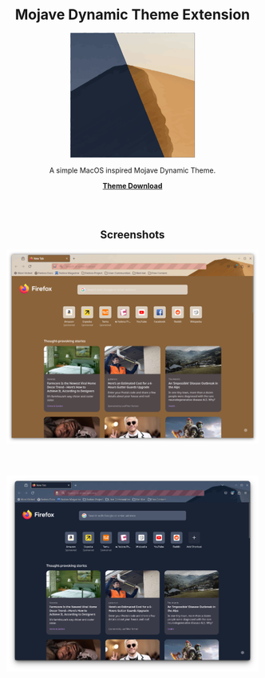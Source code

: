 <div align="center">

# Mojave Dynamic Theme Extension

<a href="https://addons.mozilla.org/en-CA/firefox/addon/macos-mojave-dynamic-theme/">
  <img src="icons/Icon_96x96.png" alt="Logo" width="250">
</a>

<br />

A simple MacOS inspired Mojave Dynamic Theme.

[**Theme Download**](https://addons.mozilla.org/en-CA/firefox/addon/macos-mojave-dark-theme/)

<br /><br />

## Screenshots

<a href="https://addons.mozilla.org/en-CA/firefox/addon/macos-mojave-dynamic-theme/">
  <img src="screenshots/day_screenshot.png" alt="Logo">
</a>

<br /><br />

<a href="https://addons.mozilla.org/en-CA/firefox/addon/macos-mojave-dynamic-theme/">
  <img src="screenshots/night_screenshot.png" alt="Logo">
</a>

</div>
